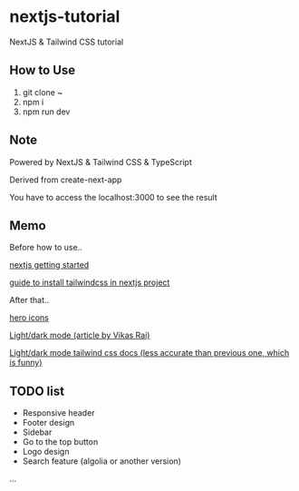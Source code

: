 # nextjs-tutorial
NextJS &amp; Tailwind CSS tutorial

## How to Use
1. git clone ~
2. npm i
3. npm run dev

## Note
Powered by NextJS & Tailwind CSS & TypeScript

Derived from create-next-app

You have to access the localhost:3000 to see the result

## Memo
Before how to use..

<a href="https://nextjs.org/docs/getting-started">nextjs getting started</a>

<a href="https://tailwindcss.com/docs/guides/nextjs">guide to install tailwindcss in nextjs project</a>

After that..

<a href="https://heroicons.com/">hero icons</a>

<a href="https://nextjsdev.com/add-dark-mode-in-nextjs-app-using-tailwind-css-dark-mode?x-host=nextjsdev.com">Light/dark mode (article by Vikas Rai)</a>

<a href="https://tailwindcss.com/docs/dark-mode">Light/dark mode tailwind css docs (less accurate than previous one, which is funny)</a>  

## TODO list
* Responsive header
* Footer design
* Sidebar
* Go to the top button
* Logo design
* Search feature (algolia or another version)

...
